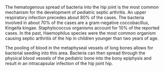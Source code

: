 The hematogenous spread of bacteria into the hip joint is the most common mechanism for the development of pediatric septic arthritis. An upper respiratory infection precedes about 80% of the cases. The bacteria involved in about 70% of the cases are a gram-negative coccobacillus, Kingella kingae. Staphylococcus organisms account for 10% of the reported cases. In the past, Haemophilus species were the most common organism causing septic arthritis of the hip in children younger than two years of age.

The pooling of blood in the metaphyseal vessels of long bones allows for bacterial seeding into this area. Bacteria can then spread through the physical blood vessels of the pediatric bone into the bony epiphysis and result in an intracapsular infection of the hip joint hip.